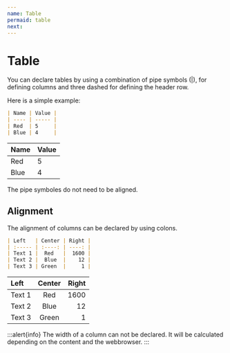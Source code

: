 ```yaml
---
name: Table
permaid: table
next:
---
```


# Table

You can declare tables by using a combination of pipe symbols (|), for defining
columns and three dashed for defining the header row.

Here is a simple example:

```md
| Name | Value |
| ---- | ----- |
| Red  | 5     |
| Blue | 4     |
```

| Name | Value |
| ---- | ----- |
| Red  | 5     |
| Blue | 4     |

The pipe symboles do not need to be aligned.

## Alignment

The alignment of columns can be declared by using colons.

```md
| Left   | Center | Right |
| :----- | :----: | ----: |
| Text 1 |  Red   |  1600 |
| Text 2 |  Blue  |    12 |
| Text 3 | Green  |     1 |
```

| Left   | Center | Right |
| :----- | :----: | ----: |
| Text 1 |  Red   |  1600 |
| Text 2 |  Blue  |    12 |
| Text 3 | Green  |     1 |

:::alert{info}
The width of a column can not be declared. It will be calculated depending on the content and the webbrowser.
:::
